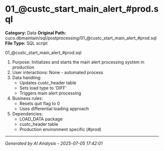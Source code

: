 # 01_@custc_start_main_alert_#prod.sql

**Category:** Data
**Original Path:** cuco.dbmaintain/sql/postprocessing/01_@custc_start_main_alert_#prod.sql
**File Type:** SQL script

01_@custc_start_main_alert_#prod.sql
1. Purpose: Initializes and starts the main alert processing system in production
2. User interactions: None - automated process
3. Data handling:
   - Updates custc_header table
   - Sets load type to 'DIFF'
   - Triggers main alert processing
4. Business rules:
   - Resets quit flag to 0
   - Uses differential loading approach
5. Dependencies:
   - LOAD_DATA package
   - custc_header table
   - Production environment specific (#prod)

---
*Generated by AI Analysis - 2025-07-05 17:42:01*
